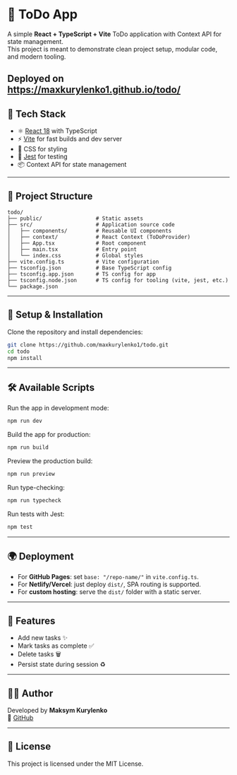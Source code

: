 # 📝 ToDo App

A simple **React + TypeScript + Vite** ToDo application with Context API for state management.  
This project is meant to demonstrate clean project setup, modular code, and modern tooling.

Deployed on https://maxkurylenko1.github.io/todo/
---

## 🚀 Tech Stack

- ⚛️ [React 18](https://react.dev/) with TypeScript
- ⚡ [Vite](https://vitejs.dev/) for fast builds and dev server
- 🎨 CSS for styling
- 🧪 [Jest](https://jestjs.io/) for testing
- 📦 Context API for state management

---

## 📂 Project Structure

```
todo/
├── public/                 # Static assets
├── src/                    # Application source code
│   ├── components/         # Reusable UI components
│   ├── context/            # React Context (ToDoProvider)
│   ├── App.tsx             # Root component
│   ├── main.tsx            # Entry point
│   └── index.css           # Global styles
├── vite.config.ts          # Vite configuration
├── tsconfig.json           # Base TypeScript config
├── tsconfig.app.json       # TS config for app
├── tsconfig.node.json      # TS config for tooling (vite, jest, etc.)
└── package.json
```

---

## 🔧 Setup & Installation

Clone the repository and install dependencies:

```bash
git clone https://github.com/maxkurylenko1/todo.git
cd todo
npm install
```

---

## 🛠️ Available Scripts

Run the app in development mode:

```bash
npm run dev
```

Build the app for production:

```bash
npm run build
```

Preview the production build:

```bash
npm run preview
```

Run type-checking:

```bash
npm run typecheck
```

Run tests with Jest:

```bash
npm test
```

---

## 🌍 Deployment

- For **GitHub Pages**: set `base: "/repo-name/"` in `vite.config.ts`.
- For **Netlify/Vercel**: just deploy `dist/`, SPA routing is supported.
- For **custom hosting**: serve the `dist/` folder with a static server.

---

## 📌 Features

- Add new tasks ✨
- Mark tasks as complete ✅
- Delete tasks 🗑️
- Persist state during session ♻️

---

## 👨‍💻 Author

Developed by **Maksym Kurylenko**  
🔗 [GitHub](https://github.com/maxkurylenko1)

---

## 📜 License

This project is licensed under the MIT License.
